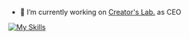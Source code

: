 - 🔭 I’m currently working on [Creator's Lab.](https://www.creatorslab.jp) as CEO

[![My Skills](https://skillicons.dev/icons?i=androidstudio,kotlin,js,html,css,arduino,bootstrap,c,cpp,cmake,docker,firebase,flutter,gcp,git,go,heroku,linux,nextjs,py,raspberrypi,react,swift,ts,vscode,wordpress)](https://skillicons.dev)
